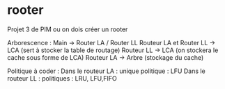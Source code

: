# rooter
Projet 3 de PIM ou on dois créer un rooter

Arborescence : 
Main -> Router LA / Router LL
Routeur LA et Router LL -> LCA (sert à stocker la table de routage)
Routeur LL -> LCA (on stockera le cache sous forme de LCA)
Routeur LA -> Arbre (stockage du cache)

Politique à coder : 
Dans le routeur LA : unique politique : LFU
Dans le routeur LL : politiques : LRU, LFU,FIFO

